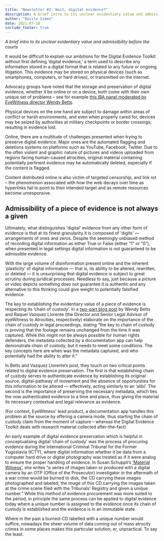 ```yaml
---
title: "Newsletter #2: Wait, digital evidence?"
description: A brief intro to its unclear evidentiary value and admissibility before the courts
author: "Basile Simon"
date: 2021-07-18
include_footer: true
---
```


_A brief intro to its unclear evidentiary value and admissibility before the courts_

It would be difficult to explain our ambitions for the Digital Evidence Toolkit without first defining ‘digital evidence,’ a term used to describe any information stored in a digital format that is related to any future or ongoing litigation. This evidence may be stored on physical devices (such as smartphones, computers, or hard drives), or transmitted on the internet.

Advocacy groups have noted that the storage and preservation of digital evidence, whether it be online or on a device, both come with their own unique set of problems – see for example [this IBA panel moderated by EyeWitness director Wendy Betts](https://ibanet-org.zoom.us/rec/play/3xubOfazOciZXoUvGEtxNTOiwaQ1lO4wsGrObKjms0kJOL3DmbCR0JERAlHObEMaK6GH85F7cwJf8hcH.KFL67C_8WMqCUSGa?startTime=1605715248000&&_x_zm_rtaid=uRGfAxH-TOWn_Byx9AncRA.1606221810020.4054607a6db9ce7bad94be8bf9561faf&&_x_zm_rhtaid=792).

Physical devices on the one hand are subject to damage within areas of conflict or harsh environments, and even when properly cared for, devices may be seized by authorities at military checkpoints or border crossings; resulting in evidence lost.

Online, there are a multitude of challenges presented when trying to preserve digital evidence. Major ones are the automated flagging and deletions systems on platforms such as YouTube, Facebook, Twitter. Due to the often violent and graphic nature of pictures and videos uploaded from regions facing human-caused atrocities, original material containing potentially pertinent evidence may be automatically deleted, especially if the content is flagged.

Content distributed online is also victim of targeted censorship, and link rot – the phenomenon associated with how the web decays over time as hyperlinks fail to point to their intended target and as remote resources become unresponsive.

## Admissibility of a piece of evidence is not always a given

Ultimately, what distinguishes 'digital' evidence from any other form of evidence is that at its finest granularity it is composed of 'digits' — arrangements of ones and zeros. Despite the seemingly unbiased method of recording digital information as either True or False (either “1” or “0”), when presented in legal settings digital information is not guaranteed to be admissible evidence.

With the large volume of disinformation present online and the inherent ‘plasticity’ of digital information — that is, its ability to be altered, rewritten, or deleted — it is unsurprising that digital evidence is subject to great scrutiny during juridical processes. Needless to say, just because a picture or video depicts something does not guarantee it is authentic and any alternative to this thinking could give weight to potentially falsified evidence.

The key to establishing the evidentiary value of a piece of evidence is respecting its ‘chain of custody’. In a [two-part blog post](https://blog.witness.org/2020/04/making-your-metadata-matter-part-2/) by Wendy Betts and Raquel Vazquez Llorente (the Director and Senior Legal Advisor of eyeWitness to Atrocities, respectively) elaborate on the importance of the chain of custody in legal proceedings, stating “the key to chain of custody is proving that the footage remains unchanged from the time it was captured. While this might not be always possible for human rights defenders, the metadata collected by a documentation app can help demonstrate chain of custody, but it needs to meet some conditions. The key concepts here are when was the metadata captured, and who potentially had the ability to alter it.”

In Betts and Vazquez Llorente’s post, they touch on two critical points related to digital evidence preservation. The first is that establishing chain of custody serves to authenticate evidence by establishing its original source, digital-pathway of movement and the absence of opportunities for this information to be altered — effectively, acting similarly to an ‘alibi’. The second is the importance of preserving the necessary metadata, which ties the now authenticated evidence to a time and place, thus giving the material its necessary contextual and legal relevance as evidence.

(For context, EyeWitness' lead product, a documentation app handles this problem at the source by offering a camera mode, thus starting the chain of custody claim from the moment of capture – whereas the Digital Evidence Toolkit deals with research material collected after-the-fact)

An early example of digital evidence preservation which is helpful in conceptualising digital ‘chain of custody’ was the process of procuring evidence during the International Criminal Tribunal for the Former Yugoslavia (ICTY), where digital information whether it be data from a computer hard drive or digital photography was treated as if it were analog to ensure the proper handling of evidence. In Susan Schuppli’s [‘Material Witness’](https://mitpress.mit.edu/books/material-witness), she writes “a series of images taken or produced with a digital camera by an OTP (Office of the Prosecutor) investigator in the aftermath of a war crime would be burned to disk, the CD carrying these images photographed and labeled, the image of this CD carrying the images taken at the crime scene filed with the Tribunals’ Registry and given a unique number.” While this method of evidence procurement was more suited to the period, in principle the same process can be applied to digital evidence today where a unique number is assigned to the evidence once its chain of custody is established and the evidence is in an immutable state.

Where in the past a burned-CD labelled with a unique number would suffice, nowadays the sheer volume of data coming out of mass atrocity crimes in some places makes this particular solution, er, unpractical. To say the least.
